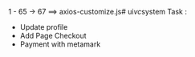 1 - 65 -> 67 ==> axios-customize.js#   u i _ v c _ s y s t e m 
 
Task : 
- Update profile
- Add Page Checkout
- Payment with metamark
 
